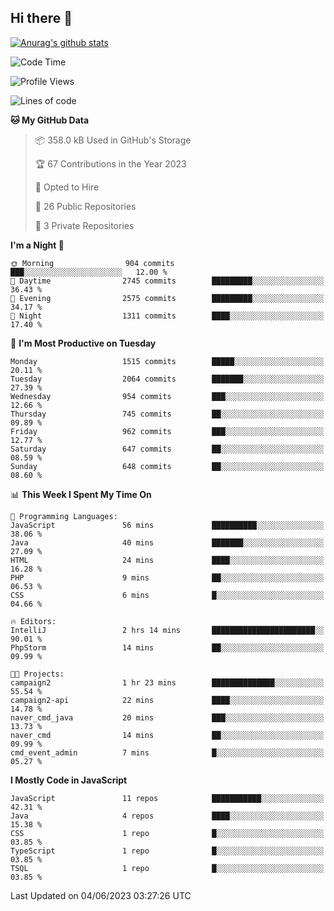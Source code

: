 ## Hi there 👋

[![Anurag's github stats](https://github-readme-stats.vercel.app/api?username=Songwonseok)](https://github.com/anuraghazra/github-readme-stats)



<!--START_SECTION:waka-->
![Code Time](http://img.shields.io/badge/Code%20Time-2%2C266%20hrs%2050%20mins-blue)

![Profile Views](http://img.shields.io/badge/Profile%20Views-0-blue)

![Lines of code](https://img.shields.io/badge/From%20Hello%20World%20I%27ve%20Written-35.0%20million%20lines%20of%20code-blue)

**🐱 My GitHub Data** 

> 📦 358.0 kB Used in GitHub's Storage 
 > 
> 🏆 67 Contributions in the Year 2023
 > 
> 💼 Opted to Hire
 > 
> 📜 26 Public Repositories 
 > 
> 🔑 3 Private Repositories 
 > 
**I'm a Night 🦉** 

```text
🌞 Morning                904 commits         ███░░░░░░░░░░░░░░░░░░░░░░   12.00 % 
🌆 Daytime                2745 commits        █████████░░░░░░░░░░░░░░░░   36.43 % 
🌃 Evening                2575 commits        █████████░░░░░░░░░░░░░░░░   34.17 % 
🌙 Night                  1311 commits        ████░░░░░░░░░░░░░░░░░░░░░   17.40 % 
```
📅 **I'm Most Productive on Tuesday** 

```text
Monday                   1515 commits        █████░░░░░░░░░░░░░░░░░░░░   20.11 % 
Tuesday                  2064 commits        ███████░░░░░░░░░░░░░░░░░░   27.39 % 
Wednesday                954 commits         ███░░░░░░░░░░░░░░░░░░░░░░   12.66 % 
Thursday                 745 commits         ██░░░░░░░░░░░░░░░░░░░░░░░   09.89 % 
Friday                   962 commits         ███░░░░░░░░░░░░░░░░░░░░░░   12.77 % 
Saturday                 647 commits         ██░░░░░░░░░░░░░░░░░░░░░░░   08.59 % 
Sunday                   648 commits         ██░░░░░░░░░░░░░░░░░░░░░░░   08.60 % 
```


📊 **This Week I Spent My Time On** 

```text
💬 Programming Languages: 
JavaScript               56 mins             ██████████░░░░░░░░░░░░░░░   38.06 % 
Java                     40 mins             ███████░░░░░░░░░░░░░░░░░░   27.09 % 
HTML                     24 mins             ████░░░░░░░░░░░░░░░░░░░░░   16.28 % 
PHP                      9 mins              ██░░░░░░░░░░░░░░░░░░░░░░░   06.53 % 
CSS                      6 mins              █░░░░░░░░░░░░░░░░░░░░░░░░   04.66 % 

🔥 Editors: 
IntelliJ                 2 hrs 14 mins       ███████████████████████░░   90.01 % 
PhpStorm                 14 mins             ██░░░░░░░░░░░░░░░░░░░░░░░   09.99 % 

🐱‍💻 Projects: 
campaign2                1 hr 23 mins        ██████████████░░░░░░░░░░░   55.54 % 
campaign2-api            22 mins             ████░░░░░░░░░░░░░░░░░░░░░   14.78 % 
naver_cmd_java           20 mins             ███░░░░░░░░░░░░░░░░░░░░░░   13.73 % 
naver_cmd                14 mins             ██░░░░░░░░░░░░░░░░░░░░░░░   09.99 % 
cmd_event_admin          7 mins              █░░░░░░░░░░░░░░░░░░░░░░░░   05.27 % 
```

**I Mostly Code in JavaScript** 

```text
JavaScript               11 repos            ███████████░░░░░░░░░░░░░░   42.31 % 
Java                     4 repos             ████░░░░░░░░░░░░░░░░░░░░░   15.38 % 
CSS                      1 repo              █░░░░░░░░░░░░░░░░░░░░░░░░   03.85 % 
TypeScript               1 repo              █░░░░░░░░░░░░░░░░░░░░░░░░   03.85 % 
TSQL                     1 repo              █░░░░░░░░░░░░░░░░░░░░░░░░   03.85 % 
```




 Last Updated on 04/06/2023 03:27:26 UTC
<!--END_SECTION:waka-->
